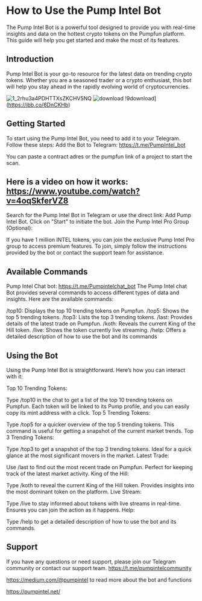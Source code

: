 # How to Use the Pump Intel Bot

The Pump Intel Bot is a powerful tool designed to provide you with real-time insights and data on the hottest crypto tokens on the Pumpfun platform. This guide will help you get started and make the most of its features.

## Introduction
Pump Intel Bot is your go-to resource for the latest data on trending crypto tokens. Whether you are a seasoned trader or a crypto enthusiast, this bot will help you stay ahead in the rapidly evolving world of cryptocurrencies.

![1_2rhu3a4PDHTTXsZKCHV5NQ](https://github.com/pumpintel/Pump-Intel/assets/173568339/e6e1e3f9-5e1d-4301-98c2-113639dfc134)
![download](https://github.com/pumpintel/Pump-Intel/assets/173568339/e804feda-2ec0-45a6-82e1-011c1c956e4c)
!9download](https://ibb.co/6DnCKHb)

## Getting Started
To start using the Pump Intel Bot, you need to add it to your Telegram. Follow these steps:
Add the Bot to Telegram: https://t.me/PumpIntel_bot

You can paste a contract adres or the pumpfun link of a project to start the scan.

## Here is a video on how it works: https://www.youtube.com/watch?v=4oqSkferVZ8

Search for the Pump Intel Bot in Telegram or use the direct link: Add Pump Intel Bot.
Click on "Start" to initiate the bot.
Join the Pump Intel Pro Group (Optional):

If you have 1 million INTEL tokens, you can join the exclusive Pump Intel Pro group to access premium features.
To join, simply follow the instructions provided by the bot or contact the support team for assistance.

## Available Commands

Pump Intel Chat bot: https://t.me/Pumpintelchat_bot
The Pump Intel chat Bot provides several commands to access different types of data and insights. Here are the available commands:

/top10: Displays the top 10 trending tokens on Pumpfun.
/top5: Shows the top 5 trending tokens.
/top3: Lists the top 3 trending tokens.
/last: Provides details of the latest trade on Pumpfun.
/koth: Reveals the current King of the Hill token.
/live: Shows the token currently live streaming.
/help: Offers a detailed description of how to use the bot and its commands

## Using the Bot
Using the Pump Intel Bot is straightforward. Here’s how you can interact with it:

Top 10 Trending Tokens:

Type /top10 in the chat to get a list of the top 10 trending tokens on Pumpfun.
Each token will be linked to its Pump profile, and you can easily copy its mint address with a click.
Top 5 Trending Tokens:

Type /top5 for a quicker overview of the top 5 trending tokens.
This command is useful for getting a snapshot of the current market trends.
Top 3 Trending Tokens:

Type /top3 to get a snapshot of the top 3 trending tokens.
Ideal for a quick glance at the most significant movers in the market.
Latest Trade:

Use /last to find out the most recent trade on Pumpfun.
Perfect for keeping track of the latest market activity.
King of the Hill:

Type /koth to reveal the current King of the Hill token.
Provides insights into the most dominant token on the platform.
Live Stream:

Type /live to stay informed about tokens with live streams in real-time.
Ensures you can join the action as it happens.
Help:

Type /help to get a detailed description of how to use the bot and its commands.

## Support
If you have any questions or need support, please join our Telegram community or contact our support team. https://t.me/pumpintelcommunity

https://medium.com/@pumpintel to read more about the bot and functions 

https://pumpintel.net/


